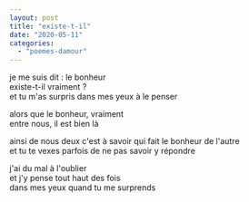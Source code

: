 ```yaml
---
layout: post
title: "existe-t-il"
date: "2020-05-11"
categories: 
  - "poemes-damour"
---
```


je me suis dit : le bonheur  
existe-t-il vraiment ?  
et tu m'as surpris dans mes yeux à le penser

alors que le bonheur, vraiment  
entre nous, il est bien là

ainsi de nous deux c'est à savoir qui fait le bonheur de l'autre  
et tu te vexes parfois de ne pas savoir y répondre

j'ai du mal à l'oublier  
et j'y pense tout haut des fois  
dans mes yeux quand tu me surprends
